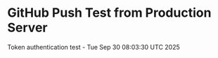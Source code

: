 # GitHub Push Test from Production Server

Token authentication test - Tue Sep 30 08:03:30 UTC 2025
